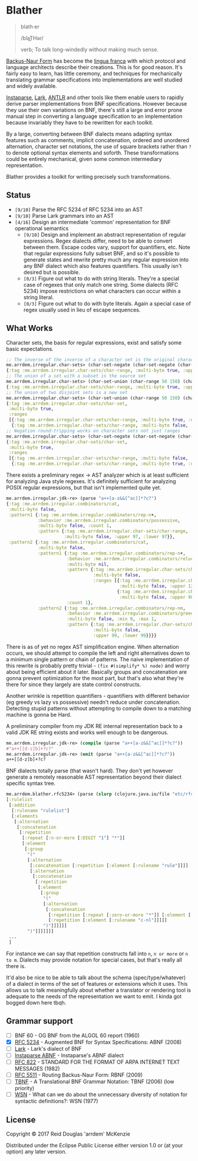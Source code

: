 # Blather

> blath·er
>
> /blaT͟Hər/
>
> verb; To talk long-windedly without making much sense.

[Backus-Naur Form](https://en.wikipedia.org/wiki/Backus%E2%80%93Naur_form) has become the [lingua
franca](https://en.wikipedia.org/wiki/Lingua_franca) with which protocol and language architects
describe their creations. This is for good reason. It's fairly easy to learn, has little ceremony,
and techniques for mechanically translating grammar specifications into implementations are well
studied and widely available.

[Instaparse](https://github.com/Engelberg/instaparse), [Lark](https://github.com/erezsh/lark),
[ANTLR](https://github.com/antlr/antlr4) and other tools like them enable users to rapidly derive
parser implementations from BNF specifications. However because they use their own variations on
BNF, there's still a large and error prone manual step in converting a language specification to an
implementation because invariably they have to be rewritten for each toolkit.

By a large, converting between BNF dialects means adapting syntax features such as comments,
implicit concatenation, ordered and unordered alternation, character set notations, the use of
square brackets rather than `?` to denote optional syntax elements and soforth. These
transformations could be entirely mechanical, given some common intermediary representation.

Blather provides a toolkit for writing precisely such transformations.

## Status

- `[9/10]` Parse the RFC 5234 of RFC 5234 into an AST
- `[9/10]` Parse Lark grammars into an AST
- `[4/16]` Design an intermediate 'common' representation for BNF operational semantics
  - `[9/10]` Design and implement an abstract representation of regular expressions. Regex dialects
    differ, need to be able to convert between them. Escape codes vary, support for quantifiers,
    etc. Note that regular expressions fully subset BNF, and so it's possible to generate states and
    rewrite pretty much any regular expression into any BNF dialect which also features
    quantifiers. This usually isn't desired but is possible.
  - `[0/3]` Figure out what to do with string literals. They're a special case of regexes that only
    match one string. Some dialects (RFC 5234) impose restrictions on what characters can occur
    within a string literal.
  - `[0/3]` Figure out what to do with byte literals. Again a special case of regex usually used in
    lieu of escape sequences.

## What Works

Character sets, the basis for regular expressions, exist and satisfy some basic expectations.

```clj
;; The inverse of the inverse of a character set is the original character set
me.arrdem.irregular.char-sets> (char-set-negate (char-set-negate (char-range 50 150)))
{:tag :me.arrdem.irregular.char-sets/char-range, :multi-byte true, :upper 150, :lower 50}
;; The union of a set with a subset is the source set
me.arrdem.irregular.char-sets> (char-set-union (char-range 50 150) (char-range 50 100))
{:tag :me.arrdem.irregular.char-sets/char-range, :multi-byte true, :upper 150, :lower 50}
;; The union of two disjoint sets is a new set
me.arrdem.irregular.char-sets> (char-set-union (char-range 50 150) (char-range 0 25))
{:tag :me.arrdem.irregular.char-sets/char-set,
 :multi-byte true,
 :ranges
 [{:tag :me.arrdem.irregular.char-sets/char-range, :multi-byte true, :upper 150, :lower 50}
  {:tag :me.arrdem.irregular.char-sets/char-range, :multi-byte false, :upper 25, :lower 0}]}
;; Negation round-tripping works on character sets not just ranges
me.arrdem.irregular.char-sets> (char-set-negate (char-set-negate (char-set-union (char-range 50 150) (char-range 0 25))))
{:tag :me.arrdem.irregular.char-sets/char-set,
 :multi-byte true,
 :ranges
 [{:tag :me.arrdem.irregular.char-sets/char-range, :multi-byte false, :upper 25, :lower 0}
  {:tag :me.arrdem.irregular.char-sets/char-range, :multi-byte true, :upper 150, :lower 50}]}
```

There exists a preliminary regex -> AST analyzer which is at least sufficient for analyzing Java
style regexes. It's definitely sufficient for analyzing POSIX regular expressions, but that isn't
implemented quite yet.

```clj
me.arrdem.irregular.jdk-re> (parse "a++[a-z&&[^ac]]*?c?")
{:tag :me.arrdem.irregular.combinators/cat,
 :multi-byte false,
 :pattern1 {:tag :me.arrdem.irregular.combinators/rep-n+,
            :behavior :me.arrdem.irregular.combinators/possessive,
            :multi-byte false, :count 1,
            :pattern {:tag :me.arrdem.irregular.char-sets/char-range,
                      :multi-byte false, :upper 97, :lower 97}},
 :pattern2 {:tag :me.arrdem.irregular.combinators/cat,
            :multi-byte false,
            :pattern1 {:tag :me.arrdem.irregular.combinators/rep-n+,
                       :behavior :me.arrdem.irregular.combinators/reluctant,
                       :multi-byte nil,
                       :pattern {:tag :me.arrdem.irregular.char-sets/char-set,
                                 :multi-byte false,
                                 :ranges [{:tag :me.arrdem.irregular.char-sets/char-range,
                                           :multi-byte false, :upper 122, :lower 100}
                                          {:tag :me.arrdem.irregular.char-sets/char-range,
                                           :multi-byte false, :upper 98, :lower 98}]},
                       :count 1},
            :pattern2 {:tag :me.arrdem.irregular.combinators/rep-nm,
                       :behavior :me.arrdem.irregular.combinators/greedy,
                       :multi-byte false, :min 0, :max 1,
                       :pattern {:tag :me.arrdem.irregular.char-sets/char-range,
                                 :multi-byte false,
                                 :upper 99, :lower 99}}}}
```

There is as of yet no regex AST simplification engine. When alternation occurs, we should attempt to
compile the left and right alternatives down to a minimum single pattern or chain of patterns. The
naive implementation of this rewrite is probably pretty trivial - `(fix #(simplify* %) node)` and
worry about being efficient about it later. Basically groups and concatenation are gonna prevent
optimization for the most part, but that's also what they're there for since they largely are state
control constructs.

Another wrinkle is repetition quantifiers - quantifiers with different behavior (eg greedy vs lazy
vs possessive) needn't reduce under concatenation. Detecting stupid patterns without attempting to
compile down to a matching machine is gonna be Hard.

A preliminary compiler from my JDK RE internal representation back to a valid JDK RE string exists
and works well enough to be dangerous.

```clj
me.arrdem.irregular.jdk-re> (compile (parse "a++[a-z&&[^ac]]*?c?"))
#"a++[[d-z]b]+?c?"
me.arrdem.irregular.jdk-re> (emit (parse "a++[a-z&&[^ac]]*?c?"))
a++[[d-z]b]+?c?
```

BNF dialects totally parse (that wasn't hard). They don't yet however generate a remotely reasonable
AST representation beyond their dialect specific syntax tree.

```clj
me.arrdem.blather.rfc5234> (parse (slurp (clojure.java.io/file "etc/rfc5234.txt")))
[:rulelist
 [:addition
  [:rulename "rulelist"]
  [:elements
   [:alternation
    [:concatenation
     [:repetition
      [:repeat [:n-or-more [:DIGIT "1"] "*"]]
      [:element
       [:group
        "("
        [:alternation
         [:concatenation [:repetition [:element [:rulename "rule"]]]]
         [:alternation
          [:concatenation
           [:repetition
            [:element
             [:group
              "("
              [:alternation
               [:concatenation
                [:repetition [:repeat [:zero-or-more "*"]] [:element [:rulename "c-wsp"]]]
                [:repetition [:element [:rulename "c-nl"]]]]]
              ")"]]]]]]
        ")"]]]]]]]
 ...
 ]
```

For instance we can say that repetition constructs fall into `n`, `n or more` or `n to m`. Dialects
may provide notation for special cases, but that's really all there is.

It'd also be nice to be able to talk about the schema (spec/type/whatever) of a dialect in terms of
the set of features or extensions which it uses. This allows us to talk meaningfully about whether a
translator or rendering tool is adequate to the needs of the representation we want to emit. I kinda
got bogged down here tbqh.

## Grammar support

- [ ] BNF 60 - OG BNF from the ALGOL 60 report (1960)
- [X] [RFC 5234](https://tools.ietf.org/html/rfc5234) -  Augmented BNF for Syntax Specifications: ABNF (2008)
- [ ] [Lark](https://github.com/erezsh/lark/blob/master/docs/reference.md) - Lark's dialect of BNF
- [ ] [Instaparse ABNF](https://github.com/Engelberg/instaparse/blob/master/src/instaparse/abnf.cljc) - Instaparse's ABNF dialect
- [ ] [RFC 822](https://tools.ietf.org/html/rfc822) - STANDARD FOR THE FORMAT OF ARPA INTERNET TEXT MESSAGES (1982)
- [ ] [RFC 5511](https://tools.ietf.org/html/rfc5511) - Routing Backus-Naur Form: RBNF (2009)
- [ ] [TBNF](https://dl.acm.org/citation.cfm?id=1147218) - A Translational BNF Grammar Notation: TBNF (2006) (low priority)
- [ ] [WSN](https://dl.acm.org/citation.cfm?doid=359863.359883) - What can we do about the unnecessary diversity of notation for syntactic definitions?: WSN (1977)

## License

Copyright © 2017 Reid Douglas 'arrdem' McKenzie

Distributed under the Eclipse Public License either version 1.0 or (at
your option) any later version.
